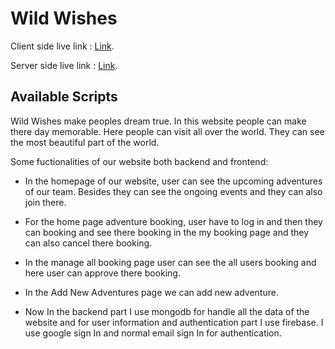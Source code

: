 # Wild Wishes

Client side live link :  [Link](https://wild-wishes.web.app/).

Server side live link : [Link](https://chilling-moonlight-50293.herokuapp.com/).
## Available Scripts

Wild Wishes make peoples dream true. In this website people can make there day memorable. Here people can visit all over the world. They can see the most beautiful part of the world.

Some fuctionalities of our website both backend and frontend:

* In the homepage of our website, user can see the upcoming adventures of our team. Besides they can see the ongoing events and they can also join there.

* For the home page adventure booking, user have to log in and then they can booking and see there booking in the my booking page and they can also cancel there booking.

* In the manage all booking page user can see the all users booking and here user can approve there booking.

* In the Add New Adventures page we can add new adventure.

* Now In the backend part I use mongodb for handle all the data of the website and for user information and authentication part I use firebase. I use google sign In and normal email sign In for authentication.  
